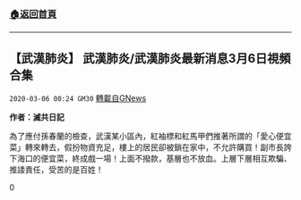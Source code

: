 ###  [:house:返回首頁](https://github.com/ourhimalayas/txt)
---

## 【武漢肺炎】 武漢肺炎/武漢肺炎最新消息3月6日視頻合集
`2020-03-06 00:24 GM30` [轉載自GNews](https://gnews.org/zh-hant/131909/)

**作者：滅共日記**

為了應付孫春蘭的檢查，武漢某小區內，紅袖標和紅馬甲們推著所謂的「愛心便宜菜」轉來轉去，假扮物資充足，樓上的居民卻被鎖在家中，不允許購買！副市長誇下海口的便宜菜，終成戲一場！上面不撥款，基層也不放血。上層下層相互欺騙、推諉責任，受苦的是百姓！



0

